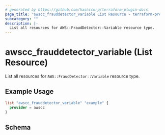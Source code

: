 ```yaml
---
# generated by https://github.com/hashicorp/terraform-plugin-docs
page_title: "awscc_frauddetector_variable List Resource - terraform-provider-awscc"
subcategory: ""
description: |-
  List all resources for AWS::FraudDetector::Variable resource type.
---
```


# awscc_frauddetector_variable (List Resource)

List all resources for `AWS::FraudDetector::Variable` resource type.

## Example Usage

```terraform
list "awscc_frauddetector_variable" "example" {
  provider = awscc
}
```

<!-- schema generated by tfplugindocs -->
## Schema
